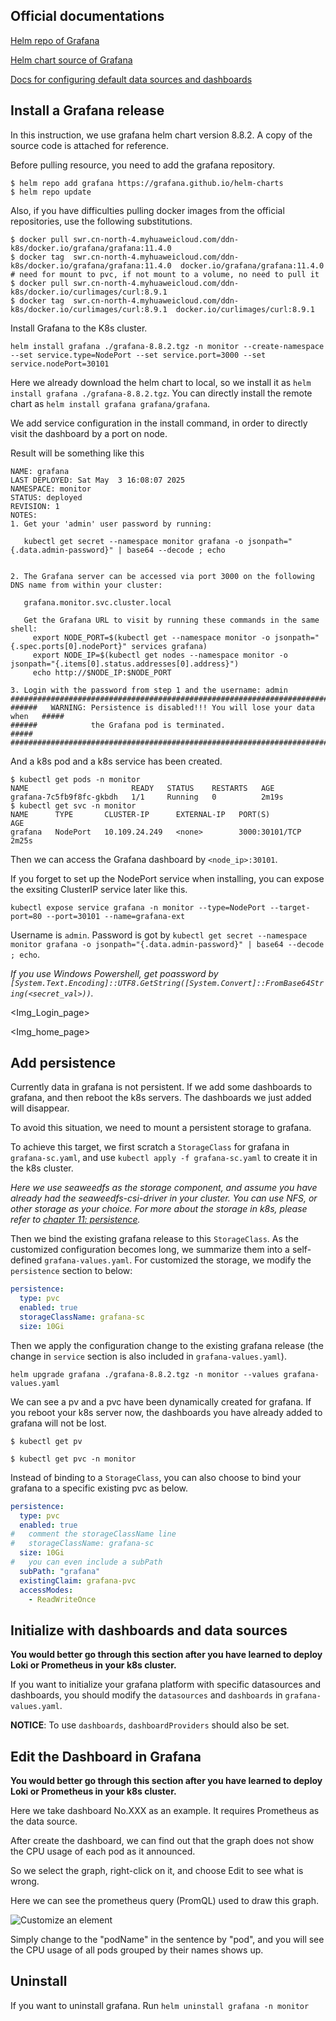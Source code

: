 ## Official documentations

[Helm repo of Grafana](https://artifacthub.io/packages/helm/grafana/grafana)

[Helm chart source of Grafana](https://github.com/grafana/helm-charts/tree/main/charts/grafana)

[Docs for configuring default data sources and dashboards](https://grafana.com/docs/grafana/latest/administration/provisioning/#datasources)

## Install a Grafana release

In this instruction, we use grafana helm chart version 8.8.2. A copy of the source code is attached for reference.

Before pulling resource, you need to add the grafana repository.

```shell
$ helm repo add grafana https://grafana.github.io/helm-charts 
$ helm repo update
```

Also, if you have difficulties pulling docker images from the official repositories, use the following substitutions.

```shell
$ docker pull swr.cn-north-4.myhuaweicloud.com/ddn-k8s/docker.io/grafana/grafana:11.4.0
$ docker tag  swr.cn-north-4.myhuaweicloud.com/ddn-k8s/docker.io/grafana/grafana:11.4.0  docker.io/grafana/grafana:11.4.0
# need for mount to pvc, if not mount to a volume, no need to pull it
$ docker pull swr.cn-north-4.myhuaweicloud.com/ddn-k8s/docker.io/curlimages/curl:8.9.1
$ docker tag  swr.cn-north-4.myhuaweicloud.com/ddn-k8s/docker.io/curlimages/curl:8.9.1  docker.io/curlimages/curl:8.9.1
```

Install Grafana to the K8s cluster.

```shell
helm install grafana ./grafana-8.8.2.tgz -n monitor --create-namespace --set service.type=NodePort --set service.port=3000 --set service.nodePort=30101
```

Here we already download the helm chart to local, so we install it as `helm install grafana ./grafana-8.8.2.tgz`. You can directly install the remote chart as `helm install grafana grafana/grafana`.

We add service configuration in the install command, in order to directly visit the dashboard by a port on node.

Result will be something like this 

```shell
NAME: grafana
LAST DEPLOYED: Sat May  3 16:08:07 2025
NAMESPACE: monitor
STATUS: deployed
REVISION: 1
NOTES:
1. Get your 'admin' user password by running:

   kubectl get secret --namespace monitor grafana -o jsonpath="{.data.admin-password}" | base64 --decode ; echo


2. The Grafana server can be accessed via port 3000 on the following DNS name from within your cluster:

   grafana.monitor.svc.cluster.local

   Get the Grafana URL to visit by running these commands in the same shell:
     export NODE_PORT=$(kubectl get --namespace monitor -o jsonpath="{.spec.ports[0].nodePort}" services grafana)
     export NODE_IP=$(kubectl get nodes --namespace monitor -o jsonpath="{.items[0].status.addresses[0].address}")
     echo http://$NODE_IP:$NODE_PORT

3. Login with the password from step 1 and the username: admin
#################################################################################
######   WARNING: Persistence is disabled!!! You will lose your data when   #####
######            the Grafana pod is terminated.                            #####
#################################################################################
```

And a k8s pod and a k8s service has been created.

```shell
$ kubectl get pods -n monitor
NAME                       READY   STATUS    RESTARTS   AGE
grafana-7c5fb9f8fc-gkbdh   1/1     Running   0          2m19s
$ kubectl get svc -n monitor
NAME      TYPE       CLUSTER-IP      EXTERNAL-IP   PORT(S)          AGE
grafana   NodePort   10.109.24.249   <none>        3000:30101/TCP   2m25s
```

Then we can access the Grafana dashboard by `<node_ip>:30101`.

If you forget to set up the NodePort service when installing, you can expose the exsiting ClusterIP service later like this.

```shell
kubectl expose service grafana -n monitor --type=NodePort --target-port=80 --port=30101 --name=grafana-ext
```

Username is `admin`. Password is got by `kubectl get secret --namespace monitor grafana -o jsonpath="{.data.admin-password}" | base64 --decode ; echo`.

*If you use Windows Powershell, get poassword by `[System.Text.Encoding]::UTF8.GetString([System.Convert]::FromBase64String(<secret_val>))`.*

<Img_Login_page>

<Img_home_page>

## Add persistence

Currently data in grafana is not persistent. If we add some dashboards to grafana, and then reboot the k8s servers. The dashboards we just added will disappear.

To avoid this situation, we need to mount a persistent storage to grafana.

To achieve this target, we first scratch a `StorageClass` for grafana in `grafana-sc.yaml`, and use `kubectl apply -f grafana-sc.yaml` to create it in the k8s cluster.

*Here we use seaweedfs as the storage component, and assume you have already had the seaweedfs-csi-driver in your cluster. You can use NFS, or other storage as your choice. For more about the storage in k8s, please refer to [chapter 11: persistence](https://github.com/lyudmilalala/k8s_learn/tree/master/chapter_11_persistence).*

Then we bind the existing grafana release to this `StorageClass`. As the customized configuration becomes long, we summarize them into a self-defined `grafana-values.yaml`. For customized the storage, we modify the `persistence` section to below:

```yaml
persistence:
  type: pvc
  enabled: true
  storageClassName: grafana-sc
  size: 10Gi
```

Then we apply the configuration change to the existing grafana release (the change in `service` section is also included in `grafana-values.yaml`).

```shell
helm upgrade grafana ./grafana-8.8.2.tgz -n monitor --values grafana-values.yaml
```

We can see a pv and a pvc have been dynamically created for grafana. If you reboot your k8s server now, the dashboards you have already added to grafana will not be lost.

```shell
$ kubectl get pv

$ kubectl get pvc -n monitor

```

Instead of binding to a `StorageClass`, you can also choose to bind your grafana to a specific existing pvc as below.

```yaml
persistence:
  type: pvc
  enabled: true
#   comment the storageClassName line
#   storageClassName: grafana-sc
  size: 10Gi
#   you can even include a subPath
  subPath: "grafana"
  existingClaim: grafana-pvc
  accessModes:
    - ReadWriteOnce
```

## Initialize with dashboards and data sources

**You would better go through this section after you have learned to deploy Loki or Prometheus in your k8s cluster.**

If you want to initialize your grafana platform with specific datasources and dashboards, you should modify the `datasources` and `dashboards` in `grafana-values.yaml`.

**NOTICE**: To use  `dashboards`,  `dashboardProviders` should also be set.


## Edit the Dashboard in Grafana

**You would better go through this section after you have learned to deploy Loki or Prometheus in your k8s cluster.**

Here we take dashboard No.XXX as an example. It requires Prometheus as the data source. 

After create the dashboard, we can find out that the graph does not show the CPU usage of each pod as it announced. 

So we select the graph, right-click on it, and choose Edit to see what is wrong.

Here we can see the prometheus query (PromQL) used to draw this graph.

![Customize an element](https://github.com/user-attachments/assets/3243dfb8-c10a-4069-9352-cb11041f321c)

Simply change to the "podName" in the sentence by "pod", and you will see the CPU usage of all pods grouped by their names shows up.

## Uninstall

If you want to uninstall grafana. Run `helm uninstall grafana -n monitor`